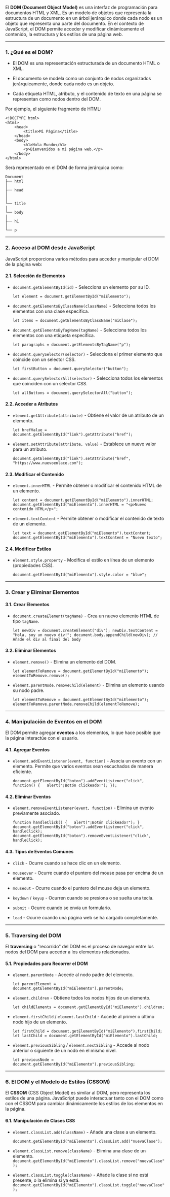 El **DOM (Document Object Model)** es una interfaz de programación para documentos HTML y XML. Es un modelo de objetos que representa la estructura de un documento en un árbol jerárquico donde cada nodo es un objeto que representa una parte del documento. En el contexto de JavaScript, el DOM permite acceder y modificar dinámicamente el contenido, la estructura y los estilos de una página web.

---

### **1. ¿Qué es el DOM?**

- El DOM es una representación estructurada de un documento HTML o XML.
    
- El documento se modela como un conjunto de nodos organizados jerárquicamente, donde cada nodo es un objeto.
    
- Cada etiqueta HTML, atributo, y el contenido de texto en una página se representan como nodos dentro del DOM.
    

Por ejemplo, el siguiente fragmento de HTML:
```
<!DOCTYPE html> 
<html>   
	<head>     
		<title>Mi Página</title>   
	</head>   
	<body>     
		<h1>Hola Mundo</h1>     
		<p>Bienvenidos a mi página web.</p>   
	</body> 
</html>
```


Será representado en el DOM de forma jerárquica como:
```
Document  
├── html  
│   
├── head  
│   
│   
└── title  
│   
└── body  
│       
├── h1  
│       
└── p
```


---

### **2. Acceso al DOM desde JavaScript**

JavaScript proporciona varios métodos para acceder y manipular el DOM de la página web:

#### **2.1. Selección de Elementos**

- `document.getElementById(id)` - Selecciona un elemento por su ID.

    `let element = document.getElementById("miElemento");`
    
- `document.getElementsByClassName(className)` - Selecciona todos los elementos con una clase específica.

    `let items = document.getElementsByClassName("miClase");`
    
- `document.getElementsByTagName(tagName)` - Selecciona todos los elementos con una etiqueta específica.
    
    `let paragraphs = document.getElementsByTagName("p");`
    
- `document.querySelector(selector)` - Selecciona el primer elemento que coincide con un selector CSS.
    
    `let firstButton = document.querySelector("button");`
    
- `document.querySelectorAll(selector)` - Selecciona todos los elementos que coinciden con un selector CSS.
    
    `let allButtons = document.querySelectorAll("button");`
    

#### **2.2. Acceder a Atributos**

- `element.getAttribute(attribute)` - Obtiene el valor de un atributo de un elemento.
	
    `let hrefValue = document.getElementById("link").getAttribute("href");`
    
- `element.setAttribute(attribute, value)` - Establece un nuevo valor para un atributo.
    
    `document.getElementById("link").setAttribute("href", "https://www.nuevoenlace.com");`
    

#### **2.3. Modificar el Contenido**

- `element.innerHTML` - Permite obtener o modificar el contenido HTML de un elemento.
    
    `let content = document.getElementById("miElemento").innerHTML; document.getElementById("miElemento").innerHTML = "<p>Nuevo contenido HTML</p>";`
    
- `element.textContent` - Permite obtener o modificar el contenido de texto de un elemento.
    
    `let text = document.getElementById("miElemento").textContent; document.getElementById("miElemento").textContent = "Nuevo texto";`
    

#### **2.4. Modificar Estilos**

- `element.style.property` - Modifica el estilo en línea de un elemento (propiedades CSS).
    
    `document.getElementById("miElemento").style.color = "blue";`
    

---

### **3. Crear y Eliminar Elementos**

#### **3.1. Crear Elementos**

- `document.createElement(tagName)` - Crea un nuevo elemento HTML de tipo `tagName`.
    
    `let newDiv = document.createElement("div"); newDiv.textContent = "Hola, soy un nuevo div!"; document.body.appendChild(newDiv); // Añade el div al final del body`
    

#### **3.2. Eliminar Elementos**

- `element.remove()` - Elimina un elemento del DOM.
    
    `let elementToRemove = document.getElementById("miElemento"); elementToRemove.remove();`
    
- `element.parentNode.removeChild(element)` - Elimina un elemento usando su nodo padre.
    
    `let elementToRemove = document.getElementById("miElemento"); elementToRemove.parentNode.removeChild(elementToRemove);`
    

---

### **4. Manipulación de Eventos en el DOM**

El DOM permite agregar **eventos** a los elementos, lo que hace posible que la página interactúe con el usuario.

#### **4.1. Agregar Eventos**

- `element.addEventListener(event, function)` - Asocia un evento con un elemento. Permite que varios eventos sean escuchados de manera eficiente.
    
    `document.getElementById("boton").addEventListener("click", function() {   alert("¡Botón clickeado!"); });`
    

#### **4.2. Eliminar Eventos**

- `element.removeEventListener(event, function)` - Elimina un evento previamente asociado.
    
    `function handleClick() {   alert("¡Botón clickeado!"); }  document.getElementById("boton").addEventListener("click", handleClick); document.getElementById("boton").removeEventListener("click", handleClick);`
    

#### **4.3. Tipos de Eventos Comunes**

- `click` - Ocurre cuando se hace clic en un elemento.
    
- `mouseover` - Ocurre cuando el puntero del mouse pasa por encima de un elemento.
    
- `mouseout` - Ocurre cuando el puntero del mouse deja un elemento.
    
- `keydown` / `keyup` - Ocurren cuando se presiona o se suelta una tecla.
    
- `submit` - Ocurre cuando se envía un formulario.
    
- `load` - Ocurre cuando una página web se ha cargado completamente.
    

---

### **5. Traversing del DOM**

El **traversing** o "recorrido" del DOM es el proceso de navegar entre los nodos del DOM para acceder a los elementos relacionados.

#### **5.1. Propiedades para Recorrer el DOM**

- `element.parentNode` - Accede al nodo padre del elemento.
    
    `let parentElement = document.getElementById("miElemento").parentNode;`
    
- `element.children` - Obtiene todos los nodos hijos de un elemento.
    
    `let childElements = document.getElementById("miElemento").children;`
    
- `element.firstChild` / `element.lastChild` - Accede al primer o último nodo hijo de un elemento.
    
    `let firstChild = document.getElementById("miElemento").firstChild; let lastChild = document.getElementById("miElemento").lastChild;`
    
- `element.previousSibling` / `element.nextSibling` - Accede al nodo anterior o siguiente de un nodo en el mismo nivel.
    
    `let previousNode = document.getElementById("miElemento").previousSibling;`
    

---

### **6. El DOM y el Modelo de Estilos (CSSOM)**

El **CSSOM** (CSS Object Model) es similar al DOM, pero representa los estilos de una página. JavaScript puede interactuar tanto con el DOM como con el CSSOM para cambiar dinámicamente los estilos de los elementos en la página.

#### **6.1. Manipulación de Clases CSS**

- `element.classList.add(className)` - Añade una clase a un elemento.
    
    `document.getElementById("miElemento").classList.add("nuevaClase");`
    
- `element.classList.remove(className)` - Elimina una clase de un elemento.
    `document.getElementById("miElemento").classList.remove("nuevaClase");`
    
- `element.classList.toggle(className)` - Añade la clase si no está presente, o la elimina si ya está.
`document.getElementById("miElemento").classList.toggle("nuevaClase");`